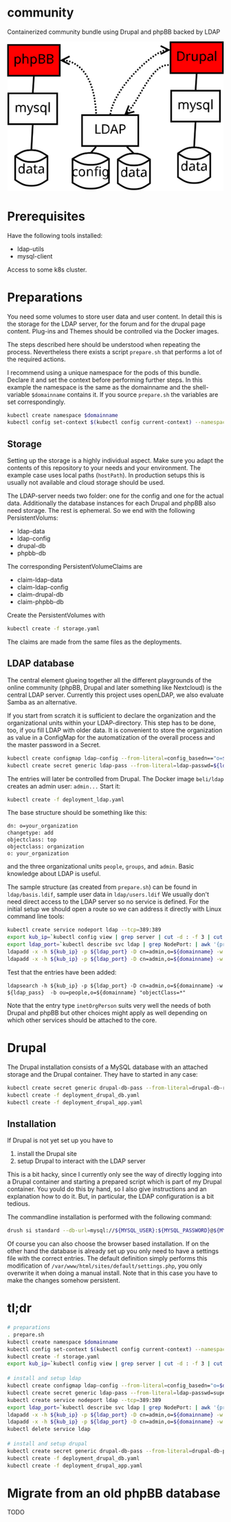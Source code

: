 # community
Containerized community bundle using Drupal and phpBB backed by LDAP

![Structure diagram](doc/structure.svg)

# Prerequisites

Have the following tools installed:

* ldap-utils
* mysql-client

Access to some k8s cluster.

# Preparations

You need some volumes to store user data and user content. In detail this is the storage for the LDAP server, for the forum and for the drupal page content. Plug-ins and Themes should be controlled via the Docker images.

The steps described here should be understood when repeating the process. Nevertheless there exists a script `prepare.sh` that performs a lot of the required actions.

I recommend using a unique namespace for the pods of this bundle. 
Declare it and set the context before performing further steps. 
In this example the namespace is the same as the domainname and the shell-variable `$domainname` contains it.
If you source `prepare.sh` the variables are set correspondingly.

```bash
kubectl create namespace $domainname
kubectl config set-context $(kubectl config current-context) --namespace=$domainname
```

## Storage

Setting up the storage is a highly individual aspect. 
Make sure you adapt the contents of this repository to your needs and your environment. 
The example case uses local paths (`hostPath`). 
In production setups this is usually not available and cloud storage should be used.

The LDAP-server needs two folder: one for the config and one for the actual data. 
Additionally the database instances for each Drupal and phpBB also need storage. 
The rest is ephemeral. 
So we end with the following PersistentVolums:

* ldap-data
* ldap-config
* drupal-db
* phpbb-db

The corresponding PersistentVolumeClaims are

* claim-ldap-data
* claim-ldap-config
* claim-drupal-db
* claim-phpbb-db

Create the PersistentVolumes with

```bash
kubectl create -f storage.yaml
```

The claims are made from the same files as the deployments.

## LDAP database

The central element glueing together all the different playgrounds of the online community (phpBB, Drupal and later something like Nextcloud) is the central LDAP server.
Currently this project uses openLDAP, we also evaluate Samba as an alternative.

If you start from scratch it is sufficient to declare the organization and the organizational units within your LDAP-directory. 
This step has to be done, too, if you fill LDAP with older data. 
It is convenient to store the organization as value in a ConfigMap for the automatization of the overall process and the master password in a Secret.

```bash
kubectl create configmap ldap-config --from-literal=config_basedn=="o=$domainname"
kubectl create secret generic ldap-pass --from-literal=ldap-passwd=${ldap_pass}
```

The entries will later be controlled from Drupal.
The Docker image `beli/ldap` creates an admin user: `admin...`
Start it:

```bash
kubectl create -f deployment_ldap.yaml
```

The base structure should be something like this:

```ldap
dn: o=your_organization
changetype: add
objectclass: top
objectclass: organization
o: your_organization
```
and the three organizational units `people`, `groups`, and `admin`.
Basic knowledge about LDAP is useful.

The sample structure (as created from `prepare.sh`) can be found in `ldap/basis.ldif`, sample user data in `ldap/users.ldif`
We usually don't need direct access to the LDAP server so no service is defined.
For the initial setup we should open a route so we can address it directly with Linux command line tools:

```bash
kubectl create service nodeport ldap --tcp=389:389
export kub_ip=`kubectl config view | grep server | cut -d : -f 3 | cut -d / -f 3`
export ldap_port=`kubectl describe svc ldap | grep NodePort: | awk '{print $3}' | cut -d / -f 1`
ldapadd -x -h ${kub_ip} -p ${ldap_port} -D cn=admin,o=${domainname} -w ${ldap_pass} -f ldap/basis.ldif
ldapadd -x -h ${kub_ip} -p ${ldap_port} -D cn=admin,o=${domainname} -w ${ldap_pass} -f ldap/fill.ldif
```

Test that the entries have been added:
```
ldapsearch -h ${kub_ip} -p ${ldap_port} -D cn=admin,o=${domainname} -w ${ldap_pass}  -b ou=people,o=${domainname} "objectClass=*"
```

Note that the entry type `inetOrgPerson` suits very well the needs of both Drupal and phpBB but other choices might apply as well depending on which other services should be attached to the core.

# Drupal

The Drupal installation consists of a MySQL database with an attached storage and the Drupal container.
They have to started in any case:

```bash
kubectl create secret generic drupal-db-pass --from-literal=drupal-db-root-passwd=${drupal_db_root_passwd} --from-literal=drupal-db-admin-passwd=${drupal_db_admin_passwd}
kubectl create -f deployment_drupal_db.yaml
kubectl create -f deployment_drupal_app.yaml
```

## Installation

If Drupal is not yet set up you have to

1. install the Drupal site
1. setup Drupal to interact with the LDAP server

This is a bit hacky, since I currently only see the way of directly logging into a Drupal container and starting a prepared script which is part of my Drupal container.
You yould do this by hand, so I also give instructions and an explanation how to do it.
But, in particular, the LDAP configuration is a bit tedious.

The commandline installation is performed with the following command:

```bash
drush si standard --db-url=mysql://${MYSQL_USER}:${MYSQL_PASSWORD}@${MYSQL_HOST}/${MYSQL_DATABASE} --account-name admin --account-pass ${LDAP_PASSWD}
```
Of course you can also choose the browser based installation. 
If on the other hand the database is already set up you only need to have a settings file with the correct entries.
The default definition simply performs this modification of `/var/www/html/sites/default/settings.php`, you only overwrite it when doing a manual install.
Note that in this case you have to make the changes somehow persistent.


# tl;dr

```bash
# preparations
. prepare.sh
kubectl create namespace $domainname
kubectl config set-context $(kubectl config current-context) --namespace=$domainname
kubectl create -f storage.yaml
export kub_ip=`kubectl config view | grep server | cut -d : -f 3 | cut -d / -f 3`

# install and setup ldap
kubectl create configmap ldap-config --from-literal=config_basedn="o=$domainname"
kubectl create secret generic ldap-pass --from-literal=ldap-passwd=supersecret
kubectl create service nodeport ldap --tcp=389:389
export ldap_port=`kubectl describe svc ldap | grep NodePort: | awk '{print $3}' | cut -d / -f 1`
ldapadd -x -h ${kub_ip} -p ${ldap_port} -D cn=admin,o=${domainname} -w ${ldap_pass} -f ldap/basis.ldif
ldapadd -x -h ${kub_ip} -p ${ldap_port} -D cn=admin,o=${domainname} -w ${ldap_pass} -f ldap/fill.ldif
kubectl delete service ldap

# install and setup drupal
kubectl create secret generic drupal-db-pass --from-literal=drupal-db-pass=${drupal_db_pass}
kubectl create -f deployment_drupal_db.yaml
kubectl create -f deployment_drupal_app.yaml
```

# Migrate from an old phpBB database

 TODO


